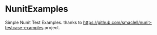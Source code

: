# NunitExamples
Simple Nunit Test Examples.
thanks to  https://github.com/smaclell/nunit-testcase-examples project.
